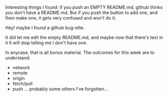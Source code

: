 Interesting things I found: if you push an EMPTY README.md, github thinks you don't have a README.md. 
But if you push the button to add one, and then make one, it gets very confused and won't do it.

Hey! maybe I found a github bug-ette.

It did let me edit the empty README.md, and maybe now that there's text in it it will stop telling me I don't have one.

In anycase, that is all bonus material. The outcomes for this week are to understand:
* network
* remote
* origin
* fetch/pull
* push
... probably some others I've forgotten...
